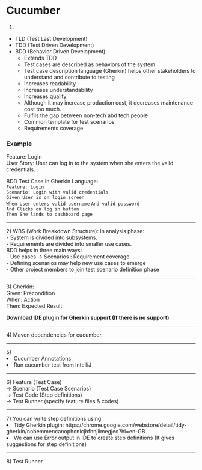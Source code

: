 # Cucumber
1)
- TLD (Test Last Development)
- TDD (Test Driven Development)
- BDD (Behavior Driven Development)
    - Extends TDD
    - Test cases are described as behaviors of the system
    - Test case description language (Gherkin) helps other stakeholders to understand and contribute to testing
    - Increases readability
    - Increases understandability
    - Increases quality
    - Although it may increase  production cost, it decreases maintenance cost too much.
    - Fulfils the gap between non-tech abd tech people
    - Common template for test scenarios
    - Requirements coverage
### Example
Feature: Login <br>
User Story: User can log in to the system when she enters the valid credentials.

BDD Test Case In Gherkin Language: <br>
`Feature: Login`<br>
`Scenario: Login with valid credentials`<br>
`Given User is on login screen`<br>
`When User enters valid username`
`And valid password`<br>
`And Clicks on log in button`<br>
`Then She lands to dashboard page`<br>

<hr>
2) WBS (Work Breakdown Structure): In analysis phase:<br>
    - System is divided into subsystems.<br> 
    - Requirements are divided into smaller use cases.<br> 
BDD helps in three main ways:<br>
- Use cases -> Scenarios : Requirement coverage <br>
- Defining scenarios may help new use cases to emerge <br>
- Other project members to join test scenario definition phase
<hr>
3) Gherkin:<br>
Given: Precondition <br>
When: Action <br>
Then: Expected Result <br>

<strong>Download IDE plugin for Gherkin support (If there is no support)</strong>
<hr>
4) Maven dependencies for cucumber.
<hr>
5) 
<li>Cucumber Annotations
<li>Run cucumber test from IntelliJ
<hr>
6) Feature (Test Case)  <br>
      -> Scenario (Test Case Scenarios) <br> 
            -> Test Code (Step definitions) <br>  
                  -> Test Runner (specify feature files & codes)
<hr>
7) You can write step definitions using:
<li>Tidy Gherkin plugin: https://chrome.google.com/webstore/detail/tidy-gherkin/nobemmencanophcnicjhfhnjiimegjeo?hl=en-GB
<li>We can use Error output in IDE to create step definitions (It gives suggestions for step definitions)
<hr>
8) Test Runner



